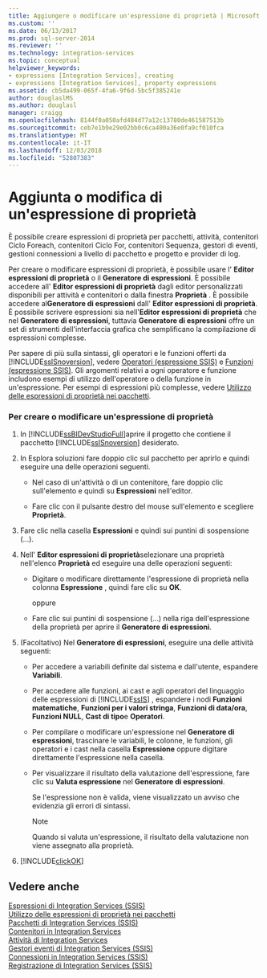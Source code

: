 ```yaml
---
title: Aggiungere o modificare un'espressione di proprietà | Microsoft Docs
ms.custom: ''
ms.date: 06/13/2017
ms.prod: sql-server-2014
ms.reviewer: ''
ms.technology: integration-services
ms.topic: conceptual
helpviewer_keywords:
- expressions [Integration Services], creating
- expressions [Integration Services], property expressions
ms.assetid: cb5da499-065f-4fa6-9f6d-5bc5f385241e
author: douglaslMS
ms.author: douglasl
manager: craigg
ms.openlocfilehash: 8144f0a050afd484d77a12c13780de461587513b
ms.sourcegitcommit: ceb7e1b9e29e02bb0c6ca400a36e0fa9cf010fca
ms.translationtype: MT
ms.contentlocale: it-IT
ms.lasthandoff: 12/03/2018
ms.locfileid: "52807383"
---
```

# <a name="add-or-change-a-property-expression"></a>Aggiunta o modifica di un'espressione di proprietà
  È possibile creare espressioni di proprietà per pacchetti, attività, contenitori Ciclo Foreach, contenitori Ciclo For, contenitori Sequenza, gestori di eventi, gestioni connessioni a livello di pacchetto e progetto e provider di log.  
  
 Per creare o modificare espressioni di proprietà, è possibile usare l' **Editor espressioni di proprietà** o il **Generatore di espressioni**. È possibile accedere all' **Editor espressioni di proprietà** dagli editor personalizzati disponibili per attività e contenitori o dalla finestra **Proprietà** . È possibile accedere al**Generatore di espressioni** dall' **Editor espressioni di proprietà**. È possibile scrivere espressioni sia nell'**Editor espressioni di proprietà** che nel **Generatore di espressioni**, tuttavia **Generatore di espressioni** offre un set di strumenti dell'interfaccia grafica che semplificano la compilazione di espressioni complesse.  
  
 Per sapere di più sulla sintassi, gli operatori e le funzioni offerti da [!INCLUDE[ssISnoversion](../../includes/ssisnoversion-md.md)], vedere [Operatori &#40;espressione SSIS&#41;](operators-ssis-expression.md) e [Funzioni &#40;espressione SSIS&#41;](functions-ssis-expression.md). Gli argomenti relativi a ogni operatore e funzione includono esempi di utilizzo dell'operatore o della funzione in un'espressione. Per esempi di espressioni più complesse, vedere [Utilizzo delle espressioni di proprietà nei pacchetti](use-property-expressions-in-packages.md).  
  
### <a name="to-create-or-change-a-property-expression"></a>Per creare o modificare un'espressione di proprietà  
  
1.  In [!INCLUDE[ssBIDevStudioFull](../../includes/ssbidevstudiofull-md.md)]aprire il progetto che contiene il pacchetto [!INCLUDE[ssISnoversion](../../includes/ssisnoversion-md.md)] desiderato.  
  
2.  In Esplora soluzioni fare doppio clic sul pacchetto per aprirlo e quindi eseguire una delle operazioni seguenti.  
  
    -   Nel caso di un'attività o di un contenitore, fare doppio clic sull'elemento e quindi su **Espressioni** nell'editor.  
  
    -   Fare clic con il pulsante destro del mouse sull'elemento e scegliere **Proprietà**.  
  
3.  Fare clic nella casella **Espressioni** e quindi sui puntini di sospensione (...).  
  
4.  Nell' **Editor espressioni di proprietà**selezionare una proprietà nell'elenco **Proprietà** ed eseguire una delle operazioni seguenti:  
  
    -   Digitare o modificare direttamente l'espressione di proprietà nella colonna **Espressione** , quindi fare clic su **OK**.  
  
         oppure  
  
    -   Fare clic sui puntini di sospensione (...) nella riga dell'espressione della proprietà per aprire il **Generatore di espressioni**.  
  
5.  (Facoltativo) Nel **Generatore di espressioni**, eseguire una delle attività seguenti:  
  
    -   Per accedere a variabili definite dal sistema e dall'utente, espandere **Variabili**.  
  
    -   Per accedere alle funzioni, ai cast e agli operatori del linguaggio delle espressioni di [!INCLUDE[ssIS](../../includes/ssis-md.md)] , espandere i nodi **Funzioni matematiche**, **Funzioni per i valori stringa**, **Funzioni di data/ora**, **Funzioni NULL**, **Cast di tipo**e **Operatori**.  
  
    -   Per compilare o modificare un'espressione nel **Generatore di espressioni**, trascinare le variabili, le colonne, le funzioni, gli operatori e i cast nella casella **Espressione** oppure digitare direttamente l'espressione nella casella.  
  
    -   Per visualizzare il risultato della valutazione dell'espressione, fare clic su **Valuta espressione** nel **Generatore di espressioni**.  
  
         Se l'espressione non è valida, viene visualizzato un avviso che evidenzia gli errori di sintassi.  
  
        > [!NOTE]  
        >  Quando si valuta un'espressione, il risultato della valutazione non viene assegnato alla proprietà.  
  
6.  [!INCLUDE[clickOK](../../includes/clickok-md.md)]  
  
## <a name="see-also"></a>Vedere anche  
 [Espressioni di Integration Services &#40;SSIS&#41;](integration-services-ssis-expressions.md)   
 [Utilizzo delle espressioni di proprietà nei pacchetti](use-property-expressions-in-packages.md)   
 [Pacchetti di Integration Services &#40;SSIS&#41;](../integration-services-ssis-packages.md)   
 [Contenitori in Integration Services](../control-flow/integration-services-containers.md)   
 [Attività di Integration Services](../control-flow/integration-services-tasks.md)   
 [Gestori eventi di Integration Services &#40;SSIS&#41;](../integration-services-ssis-event-handlers.md)   
 [Connessioni in Integration Services &#40;SSIS&#41;](../connection-manager/integration-services-ssis-connections.md)   
 [Registrazione di Integration Services &#40;SSIS&#41;](../performance/integration-services-ssis-logging.md)  
  
  
